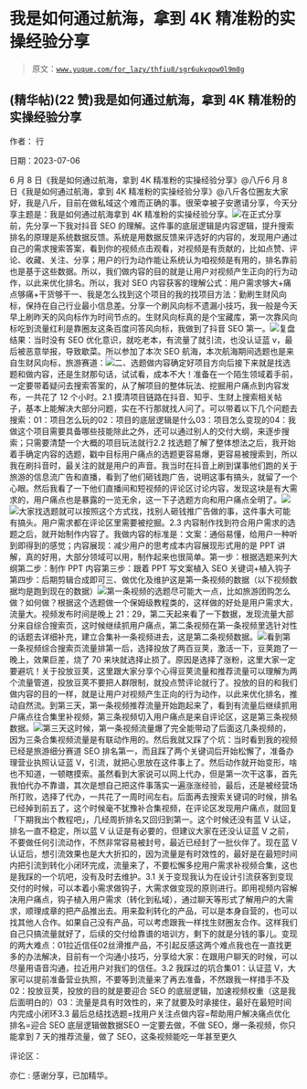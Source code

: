 # 我是如何通过航海，拿到 4K 精准粉的实操经验分享

> 原文：[`www.yuque.com/for_lazy/thfiu8/sgr6ukvqow0l9m8g`](https://www.yuque.com/for_lazy/thfiu8/sgr6ukvqow0l9m8g)



## (精华帖)(22 赞)我是如何通过航海，拿到 4K 精准粉的实操经验分享 

作者： 行 

日期：2023-07-06 

6 月 8 日《我是如何通过航海，拿到 4K 精准粉的实操经验分享》@八斤6 月 8 日《我是如何通过航海，拿到 4K 精准粉的实操经验分享》@八斤各位圈友大家好，我是八斤，目前在做私域这个难而正确的事。很荣幸被子安邀请分享，今天分享主题是：我是如何通过航海拿到 4K 精准粉的实操经验分享。![](img/93728a05585d1e47f8a3283436de4125.png)在正式分享前，先分享一下我对抖音 SEO 的理解。这件事的底层逻辑是内容逻辑，提升搜索排名的原理是系统数据反馈。系统是用数据反馈来评选好的内容的，发现用户通过自己的需求搜索答案，看到你的视频点击观看，对视频是有贡献的，比如点赞、评论、收藏、关注、分享；用户的行为动作能让系统认为咱视频是有用的，排名靠前也是基于这些数据。所以，我们做内容的目的就是让用户对视频产生正向的行为动作，以此来优化排名。所以，我对 SEO 内容获客的理解公式：用户需求够大+痛点够痛+干货够干一、我是怎么找到这个项目的我的找项目方法：勤刷生财风向标，保持在自己行业最小信息差。分享一个刷风向标不遗漏小技巧，我一般是今天早上刷昨天的风向标作为时间节点的。生财风向标真的是个宝藏库，第一次靠风向标吃到流量红利是靠圈友这条百度问答风向标，我做到了抖音 SEO 第一。![](img/1341658cd5e9721d0cb988be70c47f84.png)复盘结果：当时没有 SEO 优化意识，就吃老本，有流量了就引流，也没认证蓝 v，最后被恶意举报，导致歇菜。所以参加了本次 SEO 航海，本次航海期间选题也是来自生财风向标，旅游赛道：![](img/99919322ef23d30ffa61d822cf410b9a.png)二、选题做内容确定好项目方向后接下来就是找选题和做内容，还是生财那句话，试试看，成本不大！准备在一个陌生领域着手前，一定要带着疑问去搜索答案的，从了解项目的整体玩法、挖掘用户痛点到内容发布，一共花了 12 个小时。2.1 摸清项目链路在抖音、知乎、生财上搜索相关帖子，基本上能解决大部分问题，实在不行那就找人问了。可以带着以下几个问题去搜索：01：项目怎么玩的02：项目的底层逻辑是什么03：项目怎么变现的04：我做这个项目需要具备哪些技能除此之外，还可以通过别人的交付大纲，来逐步搜索；只需要清楚一个大概的项目玩法就行2.2 找选题了解了整体想法之后，我开始着手确定内容的选题，戳中目标用户痛点的选题更容易爆，更容易被搜索到，所以我在刷抖音时，最关注的就是用户的声音。我当时在抖音上刷到谋事他们跑的关于旅游的信息流广告和直播，看到了他们砸钱跑广告，说明这事有搞头，就留了一个心眼。然后我看了一下他们直播间和短视频的评论区讨论内容，发现这块是有大需求的，用户痛点也是暴露的一览无余，这一下子选题方向和用户痛点全明了。![](img/561ebd66f80b9377f38c891378490a62.png)![](img/5b1d8c62f22ea1e8780b5c2bbff1ff01.png)大家找选题就可以按照这个方式找，找别人砸钱推广告做的事，这件事大可能有搞头。用户需求都在评论区里需要被挖掘。2.3 内容制作找到符合用户需求的选题之后，就开始制作内容了。我做内容的标准是：文案：通俗易懂，给用户一种听到即得到的感觉；内容展现：减少用户的思考成本内容展现形式用的是 PPT 讲解，真的好用，大部分领域可以用，制作起来也很简单。第一步：根据选题来列大纲第二步：制作 PPT 内容第三步：跟着 PPT 写文案植入 SEO 关键词+植入钩子第四步：后期剪辑合成即可三、做优化及维护这是第一条视频的数据（以下视频数据均是跑到现在的数据）![](img/d2a87e448dffb6000b6e3c70783cef1b.png)第一条视频的选题尽可能大一点，比如旅游团购怎么做？如何做？根据这个选题做一个保姆级教程类的，这样做的好处是用户需求大，流量大。视频发布时间是晚上 21：29，第二天起来看了一下数据，发现流量大部分来自综合搜索页，这时候继续抓用户痛点，第二条视频在第一条视频里选针对性的话题去详细补充，建立合集补一条视频进去，这是第二条视频数据。![](img/c3d1d226ac88efca717f446e5f31afce.png)看到第一条视频综合搜索页流量排第一后，选择投放了两百豆荚，激活一下，豆荚跑了一晚上，效果巨差，烧了 70 来块就选择止损了。原因是选择了涨粉，这里大家一定要避坑！关于投放豆荚，这里跟大家分享个心得豆荚流量和推荐流量可以理解为两个流量管道，投放豆荚不要把人群限制，就投点赞评论就行了。投放的目的和我们做内容的目的一样，就是让用户对视频产生正向的行为动作，以此来优化排名，推动自然流。到第三天，第一条视频推荐流量开始跑起来了，看到有流量后继续抓用户痛点往合集里补视频，第三条视频切入用户痛点是来自评论区，这是第三条视频数据。![](img/16c1b70504a43d618eb808c8cb8183f0.png)第三天这时候，第一条视频流量爆了完全能带动了后面这几条视频的，因为三条合集视频流量是有联动作用的。然后我就又踩了个坑：当时看到我的视频已经是旅游细分赛道 SEO 排名第一，而且踩了两个关键词后开始松懈了，准备办理营业执照认证蓝 V，引流，就把心思放在这件事上了。然后动作就开始变形，啥也不知道，一顿瞎摸索。虽然看到大家说可以网上代办，但是第一次干这事，首先我怕代办不靠谱，其次是想自己把这件事落实一遍涨涨经验，最后，还是被经营场所打败，选择了代办，一共花了一周时间左右。后面再去搜索关键词的时候，排名已经掉到前五了，这个时候毫不犹豫补合集视频，在评论区发现用户痛点，就回复「下期我出个教程吧」，几经周折排名又回归到第一。这个时候还没有蓝 V 认证，排名一直不稳定，所以蓝 V 认证是有必要的，但建议大家在还没认证蓝 V 之前，不要做任何引流动作，不然非常容易被封号，最近已经封了一批伙伴了。现在蓝 V 认证后，想引流效果也是大大折扣的，因为流量是有时效性的，最好是在最短时间内把引流到转化小闭环完成，流量来了，不要松懈多挖用户需求补视频合集，这也是我踩的一个坑吧，没有及时去维护。3.1 关于变现我认为在设计引流获客到变现交付的时候，可以本着小需求做钩子，大需求做变现的原则进行。即用视频内容解决用户痛点，钩子植入用户需求（转化到私域），通过聊天等形式了解用户的大需求，顺理成章的把产品推出去。用来盈利转化的产品，可以是本身自营的，也可以找其他人合作。如果自己没有产品，可以考虑跟我一样找生财圈友合作。这样我们自己只搞流量就好了，后续的交付给靠谱的培训方，剩下的就是分钱的事儿。变现的两大难点：01拉近信任02丝滑推产品，不引起反感这两个难点我也在一直找更多的办法解决，目前有一个沟通小技巧，分享给大家：在跟用户聊天的时候，可以尽量用语音沟通，拉近用户对我们的信任。3.2 我踩过的坑合集01：认证蓝 V，大家可以提前准备营业执照，不要等到流量来了再去准备，不然跟我一样措手不及02：投放豆荚，投放的目的就是要迎合 SEO 的底层逻辑，加速视频权重（这是我后面明白的）03：流量是具有时效性的，来了就要及时承接住，最好在最短时间内完成小闭环3.3 最后总结找选题=找用户关注点做内容=帮助用户解决痛点优化排名=迎合 SEO 底层逻辑做数据SEO 一定要去做，不做 SEO，爆一条视频，你只能拿到 7 天的推荐流量，做了 SEO，这条视频能吃一年甚至更久  

评论区： 

亦仁 : 感谢分享，已加精华。
